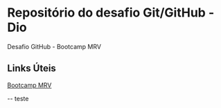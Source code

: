 # Repositório do desafio Git/GitHub - Dio
Desafio GitHub - Bootcamp MRV

## Links Úteis
[Bootcamp MRV](https://www.dio.me/bootcamp/mrv-fullstack-developer?utm_source=lp-orbi-techboost&utm_medium=organic&utm_campaign=mrv-fullstack-developer)


-- teste
